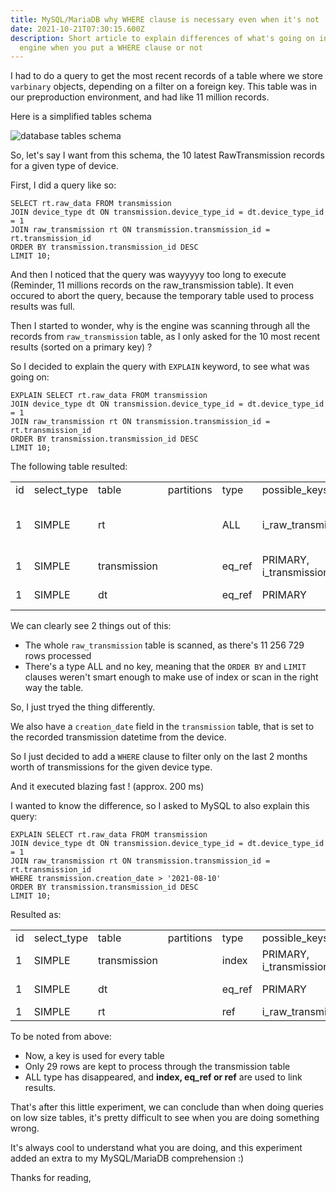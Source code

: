```yaml
---
title: MySQL/MariaDB why WHERE clause is necessary even when it's not
date: 2021-10-21T07:30:15.600Z
description: Short article to explain differences of what's going on in InnoDB
  engine when you put a WHERE clause or not
---
```

I had to do a query to get the most recent records of a table where we store `varbinary` objects, depending on a filter on a foreign key.
This table was in our preproduction environment, and had like 11 million records.

Here is a simplified tables schema

![](/img/transmissions_exampl_schema.drawio.png "database tables schema")

So, let's say I want from this schema, the 10 latest RawTransmission records for a given type of device.

First, I did a query like so:

```
SELECT rt.raw_data FROM transmission
JOIN device_type dt ON transmission.device_type_id = dt.device_type_id = 1
JOIN raw_transmission rt ON transmission.transmission_id = rt.transmission_id
ORDER BY transmission.transmission_id DESC
LIMIT 10;
```

And then I noticed that the query was wayyyyy too long to execute (Reminder, 11 millions records on the raw_transmission table). It even occured to abort the query, because the temporary table used to process results was full.

Then I started to wonder, why is the engine was scanning through all the records from `raw_transmission` table, as I only asked for the 10 most recent results (sorted on a primary key) ?

So I decided to explain the query with `EXPLAIN` keyword, to see what was going on:

```
EXPLAIN SELECT rt.raw_data FROM transmission
JOIN device_type dt ON transmission.device_type_id = dt.device_type_id = 1
JOIN raw_transmission rt ON transmission.transmission_id = rt.transmission_id
ORDER BY transmission.transmission_id DESC
LIMIT 10;
```

The following table resulted:

|     |             |              |            |        |                                        |         |         |                                           |          |          |                                 |
| --- | ----------- | ------------ | ---------- | ------ | -------------------------------------- | ------- | ------- | ----------------------------------------- | -------- | -------- | ------------------------------- |
| id  | select_type | table        | partitions | type   | possible_keys                          | key     | key_len | ref                                       | rows     | filtered | Extra                           |
| 1   | SIMPLE      | rt           |            | ALL    | i_raw_transmission_transmission_id     |         |         |                                           | 11256729 | 100      | Using temporary; Using filesort |
| 1   | SIMPLE      | transmission |            | eq_ref | PRIMARY, i_transmission_device_type_id | PRIMARY | 4       | database_name.rt.transmission_id          | 1        | 100      |                                 |
| 1   | SIMPLE      | dt           |            | eq_ref | PRIMARY                                | PRIMARY | 4       | database_name.transmission.device_type_id | 1        | 34,46    | Using where                     |

We can clearly see 2 things out of this:

* The whole `raw_transmission` table is scanned, as there's 11 256 729 rows processed
* There's a type ALL and no key, meaning that the `ORDER BY` and `LIMIT` clauses weren't smart enough to make use of index or scan in the right way the table.

So, I just tryed the thing differently.

We also have a `creation_date` field in the `transmission` table, that is set to the recorded transmission datetime from the device.

So I just decided to add a `WHERE` clause to filter only on the last 2 months worth of transmissions for the given device type.

And it executed blazing fast ! (approx. 200 ms)

I wanted to know the difference, so I asked to MySQL to also explain this query:

```
EXPLAIN SELECT rt.raw_data FROM transmission
JOIN device_type dt ON transmission.device_type_id = dt.device_type_id = 1
JOIN raw_transmission rt ON transmission.transmission_id = rt.transmission_id
WHERE transmission.creation_date > '2021-08-10'
ORDER BY transmission.transmission_id DESC
LIMIT 10;
```

Resulted as:

|     |             |              |            |        |                                        |                                    |         |                                            |      |          |             |
| --- | ----------- | ------------ | ---------- | ------ | -------------------------------------- | ---------------------------------- | ------- | ------------------------------------------ | ---- | -------- | ----------- |
| id  | select_type | table        | partitions | type   | possible_keys                          | key                                | key_len | ref                                        | rows | filtered | Extra       |
| 1   | SIMPLE      | transmission |            | index  | PRIMARY, i_transmission_device_type_id | PRIMARY                            | 4       |                                            | 29   | 33,33    | Using where |
| 1   | SIMPLE      | dt           |            | eq_ref | PRIMARY                                | PRIMARY                            | 4       | database_name.transmission.device_type_id  | 1    | 34,46    | Using where |
| 1   | SIMPLE      | rt           |            | ref    | i_raw_transmission_transmission_id     | i_raw_transmission_transmission_id | 4       | database_name.transmission.transmission_id | 1    | 100      |             |

To be noted from above:

* Now, a key is used for every table
* Only 29 rows are kept to process through the transmission table
* ALL type has disappeared, and **index, eq_ref or ref** are used to link results.



That's after this little experiment, we can conclude than when doing queries on low size tables, it's pretty difficult to see when you are doing something wrong.

It's always cool to understand what you are doing, and this experiment added an extra to my MySQL/MariaDB comprehension :)

Thanks for reading,